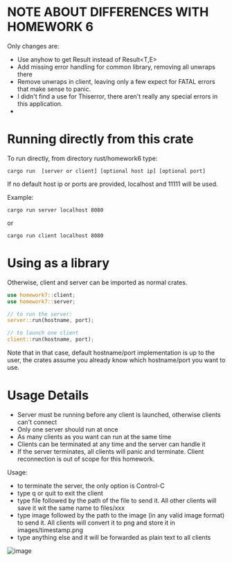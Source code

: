 # NOTE ABOUT DIFFERENCES WITH HOMEWORK 6
Only changes are: 
- Use anyhow to get Result<T> instead of Result<T,E>
- Add missing error handling for common library, removing all unwraps there
- Remove unwraps in client, leaving only a few expect for FATAL errors that make sense to panic. 
- I didn't find a use for Thiserror, there aren't really any special errors in this application. 
-
# Running directly from this crate

To run directly, from directory rust/homework6 type: 

```
cargo run  [server or client] [optional host ip] [optional port] 
```
If no default host ip or ports are provided, localhost and 11111 will be used. 

Example: 

```
cargo run server localhost 8080
```
or 

```
cargo run client localhost 8080
```

# Using as a library

Otherwise, client and server can be imported as normal crates. 

```rust
use homework7::client;
use homework7::server;

// to run the server:
server::run(hostname, port);

// to launch one client
client::run(hostname, port);
```
Note that in that case, default hostname/port implementation is up to the user, the crates assume you already know which hostname/port you want to use. 

# Usage Details

 - Server must be running before any client is launched, otherwise clients can't connect
 - Only one server should run at once
 - As many clients as you want can run at the same time
 - Clients can be terminated at any time and the server can handle it
 - If the server terminates, all clients will panic and terminate. Client reconnection is out of scope for this homework. 

Usage: 
- to terminate the server, the only option is Control-C
- type q or quit to exit the client
- type file followed by the path of the file to send it. All other clients will save it wit the same name to files/xxx
- type image followed by the path to the image (in any valid image format) to send it. All clients will convert it to png and store it in images/timestamp.png
- type anything else and it will be forwarded as plain text to all clients

![image](https://github.com/Hugoargui/rust/assets/6458679/7d425d30-f50b-45c8-abec-58748f4ff258)


